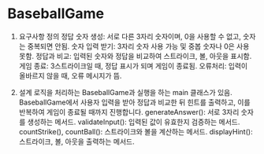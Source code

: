 # BaseballGame
1. 요구사항 정의
    정답 숫자 생성: 서로 다른 3자리 숫자이며, 0을 사용할 수 없고, 숫자는 중복되면 안됨.
    숫자 입력 받기: 3자리 숫자 사용 가능 및 중봅 숫자나 0은 사용 못함.
    정답과 비교: 입력된 숫자와 정답을 비교하여 스트라이크, 볼, 아웃을 표시함.
    게임 종료: 3스트라이크일 때, 정답 표시가 되며 게임이 종료됨.
    오류처리: 입력이 올바르지 않을 때, 오류 메시지가 뜸.

2. 설계
   로직을 처리하는 BaseballGame과 실행을 하는 main 클래스가 있음. BaseballGame에서 사용자 입력을 받아 정답과 비교한 뒤 힌트를 출력하고, 이를 반복하여 게임이 종료될 때까지 진행합니다.
   generateAnswer(): 서로 3자리 숫자를 생성하는 메서드.
   validateInput(): 입력된 값이 유효한지 검증하는 메서드.
   countStrike(), countBall(): 스트라이크와 볼을 계산하는 메서드.
   displayHint(): 스트라이크, 볼, 아웃을 출력하는 메서드.
    
